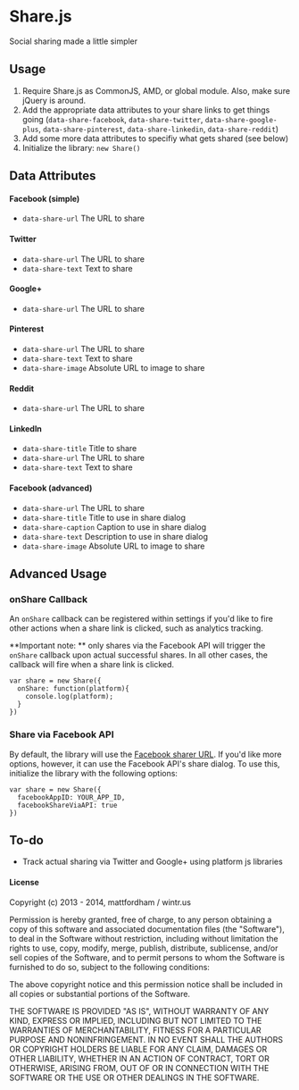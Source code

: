 # Share.js

Social sharing made a little simpler

## Usage

1. Require Share.js as CommonJS, AMD, or global module. Also, make sure jQuery is around.
2. Add the appropriate data attributes to your share links to get things going (`data-share-facebook`, `data-share-twitter`, `data-share-google-plus`, `data-share-pinterest`, `data-share-linkedin`, `data-share-reddit`)
3. Add some more data attributes to specifiy what gets shared (see below)
4. Initialize the library: `new Share()`

## Data Attributes 

#### Facebook (simple) 
- `data-share-url` The URL to share  

#### Twitter 
- `data-share-url` The URL to share  
- `data-share-text` Text to share 

#### Google+ 
- `data-share-url` The URL to share  

#### Pinterest
- `data-share-url` The URL to share  
- `data-share-text` Text to share  
- `data-share-image` Absolute URL to image to share  

#### Reddit 
- `data-share-url` The URL to share  

#### LinkedIn 
- `data-share-title` Title to share 
- `data-share-url` The URL to share
- `data-share-text` Text to share 

#### Facebook (advanced)
- `data-share-url` The URL to share  
- `data-share-title` Title to use in share dialog  
- `data-share-caption` Caption to use in share dialog   
- `data-share-text` Description to use in share dialog   
- `data-share-image` Absolute URL to image to share

## Advanced Usage

### onShare Callback 

An `onShare` callback can be registered within settings if you'd like to fire other actions when a share link is clicked, such as analytics tracking. 

**Important note: ** only shares via the Facebook API will trigger the `onShare` callback upon actual successful shares. In all other cases, the callback will fire when a share link is clicked.

```
var share = new Share({
  onShare: function(platform){
    console.log(platform);
  }
})
```

### Share via Facebook API

By default, the library will use the [Facebook sharer URL](https://www.facebook.com/sharer/sharer.php?u=http://www.github.com). If you'd like more options, however, it can use the Facebook API's share dialog. To use this, initialize the library with the following options:

```
var share = new Share({
  facebookAppID: YOUR_APP_ID, 
  facebookShareViaAPI: true
})
```

## To-do
- Track actual sharing via Twitter and Google+ using platform js libraries

#### License

Copyright (c) 2013 - 2014, mattfordham / wintr.us

Permission is hereby granted, free of charge, to any person obtaining a copy
of this software and associated documentation files (the "Software"), to deal
in the Software without restriction, including without limitation the rights
to use, copy, modify, merge, publish, distribute, sublicense, and/or sell
copies of the Software, and to permit persons to whom the Software is
furnished to do so, subject to the following conditions:

The above copyright notice and this permission notice shall be included in
all copies or substantial portions of the Software.

THE SOFTWARE IS PROVIDED "AS IS", WITHOUT WARRANTY OF ANY KIND, EXPRESS OR
IMPLIED, INCLUDING BUT NOT LIMITED TO THE WARRANTIES OF MERCHANTABILITY,
FITNESS FOR A PARTICULAR PURPOSE AND NONINFRINGEMENT. IN NO EVENT SHALL THE
AUTHORS OR COPYRIGHT HOLDERS BE LIABLE FOR ANY CLAIM, DAMAGES OR OTHER
LIABILITY, WHETHER IN AN ACTION OF CONTRACT, TORT OR OTHERWISE, ARISING FROM,
OUT OF OR IN CONNECTION WITH THE SOFTWARE OR THE USE OR OTHER DEALINGS IN
THE SOFTWARE.